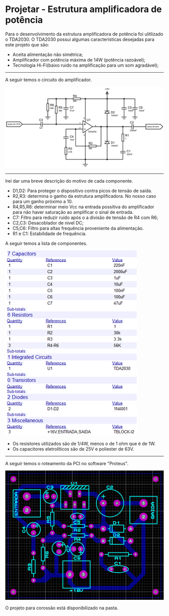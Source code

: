 # Projetar - Estrutura amplificadora de potência

Para o desenvolvimento da estrutura amplificadora de potência foi ulitlizado o TDA2030. O TDA2030 possui algumas caracteristicas desejadas para este projeto que são:

-   Aceita alimentação não simétrica;
-   Amplificador com potência máxima de 14W (potência razoável);
-   Tecnologia Hi-Fi(baixo ruido na amplificação para um som agradável);
-------
A seguir temos o circuito do amplificador.

![amplificador](amplificador.png)

-------
Irei dar uma breve descrição do motivo de cada componente.
- D1,D2: Para proteger o dispositivo contra picos de tensão de saída.
- R2,R3: determina o ganho da estrutura amplificadora. No nosso caso para um ganho próximo a 10.
- R4,R5,R6: determinar meio Vcc na entrada possitiva do amplificador para não haver saturação ao amplificar o sinal de entrada.
- C7: Filtro para reduzir ruido após o a divisão de tensão de R4 com R6;
- C2,C3: Desacoblador de nivel DC;
- C5,C6: Filtro para altas frequência proveniente da alimentação.
- R1 e C1: Estabilidade de frequência.

A seguir temos a lista de componentes.

![lista_compo_amplificador](lista_compo.png)

- Os resistores utilizados são de 1/4W, menos o de 1 ohm que é de 1W.
- Os capacitores eletrolíticos são de 25V e poliester de 63V.
------
A seguir temos o roteamento da PCI no software "Proteus".

![amplificador_PCI](amplificador_PCI.png)

O projeto para corossão está disponibilizado na pasta.
